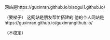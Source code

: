 
网站是https://guxinran.github.io/xiaogui1.github.io/

（要梯子）
这网站是朋友帮忙搭建的
他的个人网站是https://guxinran.github.io/guxinrangithub.io/

（不稳定）
